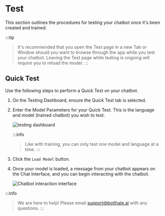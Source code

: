 # Test

This section outlines the procedures for testing your chatbot once it's been created and trained. 

:::tip
> It's recommended that you open the Test page in a new Tab or Window should you want to browse through the app while you test your chatbot. Leaving the Test page while testing is ongoing will require you to reload the model.
:::

<!--You have the option of performing a Quick Test or a Telegram Test for your chatbot. Quick Tests happen within the Botlhale NLP Toolkit platform. With Telegram Tests, you need to have an existing Telegram portal to which to deploy the test. The following subsections outline the procedures for both tests.-->

## Quick Test

Use the following steps to perform a Quick Test on your chatbot.

1. On the Testing Dashboard, ensure the Quick Test tab is selected.
2. Enter the Model Parameters for your Quick Test. This is the language and model (trained chatbot) you wish to test.

   ![testing dashboard](https://botlhale-ai-assets.s3.amazonaws.com/doc-imgs/testing-dashboard.png)

   :::info
   > Like with training, you can only test one model and language at a time.
   :::

3. Click the `Load Model` button.

4. Once your model is loaded, a message from your chatbot appears on the Chat Interface, and you can begin interacting with the chatbot.

   ![Chatbot interaction interface](https://botlhale-ai-assets.s3.amazonaws.com/doc-imgs/chatbot-interface.png)

:::info
> We are here to help! Please email support@botlhale.ai with any questions.
:::

<!--
## Telegram Test

:::tip
> You need a valid bot token to test a chatbot on Telegram
[Click here to learn how to create a bot on telegram.](https://sendpulse.com/knowledge-base/chatbot/create-telegram-chatbot)
:::

Use the following steps to test your chatbot on Telegram.

1. On the Testing Dashboard, ensure the Test on Telegram tab is selected.
2. Enter the Model Parameters and provide a valid Telegram bot token.
3. Click `Connect to Telegram`.
4. You can now begin testing your chatbot on Telegram.

:::info
> Telegram testing sessions last for 15 minutes.
:::

![Testing on Telegram](https://botlhale-docs1-new.s3.amazonaws.com/telegramtest.PNG)

After you connect, the **Telegram Testing Models** table will show you the bot that you just connected to Telegram and you can click on the Telegram button to start testing or just chat with the bot on your phone.

![Testing Dashboard](https://botlhale-docs1-new.s3.amazonaws.com/telegramtestcode.PNG)-->
